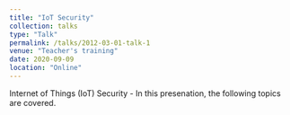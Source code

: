 ```yaml
---
title: "IoT Security"
collection: talks
type: "Talk"
permalink: /talks/2012-03-01-talk-1
venue: "Teacher's training"
date: 2020-09-09
location: "Online"
---
```


Internet of Things (IoT) Security - In this presenation, the following topics are covered.